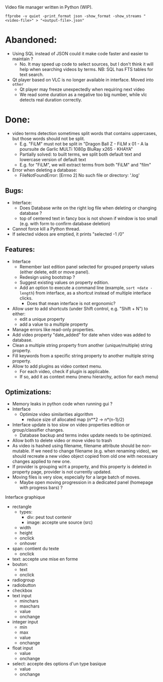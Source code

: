 Video file manager written in Python (WIP).

```
ffprobe -v quiet -print_format json -show_format -show_streams "<video-file>" > "<output-file>.json"
```

# Abandoned:

- Using SQL instead of JSON could it make code faster and easier to maintain ?
  - No. It may speed up code to select sources, but I don't think it will help 
    when searching videos by terms. NB: SQL has FTS tables for text search.
- Qt player based on VLC is no longer available in interface. Moved into `other`
  - Qt player may freeze unexpectedly when requiring next video
  - We read some duration as a negative too big number, 
    while vlc detects real duration correctly.

# Done:

- video terms detection sometimes split words that contains uppercases,
  but those words should not be split.
  - E.g. "FiLM" must not be split in
    "Dragon Ball Z - FiLM x 01 - A la poursuite de Garlic MULTi 1080p BluRay x265 - KHAYA"
  - Partially solved: to built terms, we split both 
    default text and lowercase version of default text
  - E.g. for "FiLM", we will extract terms from both "FiLM" and "film"
- Error when deleting a database:
  - FileNotFoundError: [Errno 2] No such file or directory: '<database>.log'

## Bugs:

- Interface:
  - Does Database write on the right log file when deleting or changing database ?
  - top of centered text in fancy box is not shown if window is too small 
    (e.g. with form to confirm database deletion)
- Cannot force kill a Python thread.
- If selected videos are emptied, it prints "selected -1 /0"

## Features:

- Interface
  - Remember last edition panel selected for grouped property values
    (either delete, edit or move panel).
  - Redesign using bootstrap ?
  - Suggest existing values on property edition.
  - Add an option to execute a command line (example, `sort +date -length`)
    from interface, as a shortcut instead of multiple interface clicks.
    - Does that mean interface is not ergonomic?
- Allow user to add shortcuts (under Shift control, e.g. "Shift + N") to either:
  - edit a unique property
  - add a value to a multiple property
- Manage errors like read-only properties.
- Add video property "date_added" for date when video was added to database.
- Clean a multiple string property from another (unique/multiple) string property.
- Fill keywords from a specific string property to another multiple string property.
- Allow to add plugins as video context menu.
  - For each video, check if plugin is applicable. 
  - If so, add it as context menu (menu hierarchy, action for each menu)

## Optimizations:

- Memory leaks in python code when running gui ?
- Interface
  - Optimize video similarities algorithm
    - reduce size of allocated map (n**2 -> n*(n-1)/2)
- Interface update is too slow on video properties edition or group/classifier changes.
  - Database backup and terms index update needs to be optimized.
- Allow both to delete video or move video to trash
- As video is hashed using filename, filename attribute should be non-mutable.
  If we need to change filename (e.g. when renaming video), we should recreate
  a new video object copied from old one with necessary changes applied to new one.
- If provider is grouping w/rt a property, and this property is deleted in property page,
  provider is not currently updated.
- Moving files is very slow, especially for a large batch of moves.
  - Maybe open moving progression in a dedicated panel (homepage with progress bars) ?


Interface graphique
- rectangle
  - types:
    - div: peut tout contenir
    - image: accepte une source (src)
  - width
  - height
  - onclick
  - onhover
- span: contient du texte
  - onclick
- text: accepte une mise en forme
- bouton:
  - text
  - onclick
- radiogroup
- radiobutton
- checkbox
- text input
  - minchars
  - maxchars
  - value
  - onchange
- integer input
  - min
  - max
  - value
  - onchange
- float input
  - value
  - onchange
- select: accepte des options d'un type basique
  - value
  - onchange
